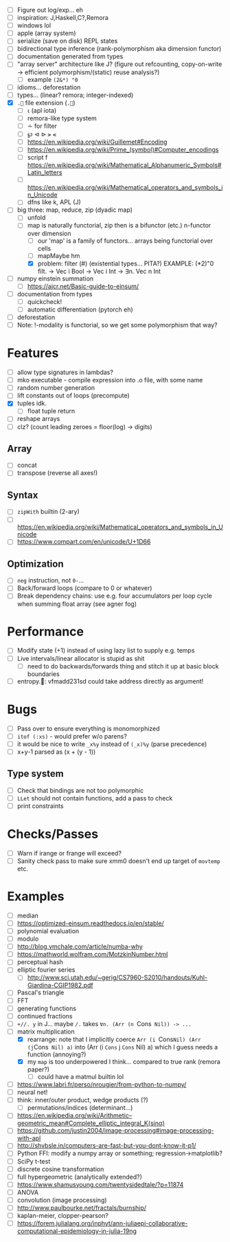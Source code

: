 - [ ] Figure out log/exp... eh
- [ ] inspiration: J,Haskell,C?,Remora
- [ ] windows lol
- [ ] apple (array system)
- [ ] serialize (save on disk) REPL states
- [ ] bidirectional type inference (rank-polymorphism aka dimension functor)
- [ ] documentation generated from types
- [ ] "array server" architecture like J? (figure out refcounting, copy-on-write -> efficient polymorphism/(static) reuse analysis?)
  - [ ] example `(2&*) "0`
- [ ] idioms... deforestation
- [ ] types... (linear? remora; integer-indexed)
- [x] `.🍎` file extension (`.🍏`)
  - [ ] ⍳ (apl iota)
  - [ ] remora-like type system
  - [ ] ⩪ for filter
  - [ ] ℘ ⊲ ⊳ ⪫ ⪪
  - [ ] https://en.wikipedia.org/wiki/Guillemet#Encoding
  - [ ] https://en.wikipedia.org/wiki/Prime_(symbol)#Computer_encodings
  - [ ] script f https://en.wikipedia.org/wiki/Mathematical_Alphanumeric_Symbols#Latin_letters
  - [ ] https://en.wikipedia.org/wiki/Mathematical_operators_and_symbols_in_Unicode
  - [ ] dfns like k, APL (J)
- [ ] big three: map, reduce, zip (dyadic map)
  - [ ] unfold
  - [ ] map is naturally functorial, zip then is a bifunctor (etc.) n-functor
    over dimension
    - [ ] our 'map' is a family of functors... arrays being functorial over
      cells
    - [ ] mapMaybe hm
    - [x] problem: filter (#) (existential types... PITA?)
    EXAMPLE: (*2)"0
    filt. -> Vec i Bool -> Vec i Int -> ∃n. Vec n Int

- [ ] numpy einstein summation
  - [ ] https://ajcr.net/Basic-guide-to-einsum/
- [ ] documentation from types
  - [ ] quickcheck!
  - [ ] automatic differentiation (pytorch eh)
- [ ] deforestation
- [ ] Note: !-modality is functorial, so we get some polymorphism that way?
# Features
- [ ] allow type signatures in lambdas?
- [ ] mko executable - compile expression into .o file, with some name
- [ ] random number generation
- [ ] lift constants out of loops (precompute)
- [x] tuples idk.
  - [ ] float tuple return
- [ ] reshape arrays
- [ ] clz? (count leading zeroes = floor(log) -> digits)
## Array
- [ ] concat
- [ ] transpose (reverse all axes!)
## Syntax
- [ ] `zipWith` builtin (2-ary)
- [ ] https://en.wikipedia.org/wiki/Mathematical_operators_and_symbols_in_Unicode
- [ ] https://www.compart.com/en/unicode/U+1D66
## Optimization
- [ ] `neg` instruction, not `0-`...
- [ ] Back/forward loops (compare to 0 or whatever)
- [ ] Break dependency chains: use e.g. four accumulators per loop cycle when
  summing float array (see agner fog)
# Performance
- [ ] Modify state (+1) instead of using lazy list to supply e.g. temps
- [ ] Live intervals/linear allocator is stupid as shit
  - [ ] need to do backwards/forwards thing and stitch it up at basic block
    boundaries
- [ ] entropy.🍏: vfmadd231sd could take address directly as argument!
# Bugs
- [ ] Pass over to ensure everything is monomorphized
- [ ] `itof (:xs)` - would prefer w/o parens?
- [ ] it would be nice to write `_x%y` instead of `(_x)%y` (parse precedence)
- [ ] x+y-1 parsed as (x + (y - 1))
## Type system
- [ ] Check that bindings are not too polymorphic
- [ ] `LLet` should not contain functions, add a pass to check
- [ ] print constraints
# Checks/Passes
- [ ] Warn if irange or frange will exceed?
- [ ] Sanity check pass to make sure xmm0 doesn't end up target of `movtemp` etc.
# Examples
- [ ] median
- [ ] https://optimized-einsum.readthedocs.io/en/stable/
- [ ] polynomial evaluation
- [ ] modulo
- [ ] http://blog.vmchale.com/article/numba-why
- [ ] https://mathworld.wolfram.com/MotzkinNumber.html
- [ ] perceptual hash
- [ ] elliptic fourier series
  - [ ] http://www.sci.utah.edu/~gerig/CS7960-S2010/handouts/Kuhl-Giardina-CGIP1982.pdf
- [ ] Pascal's triangle
- [ ] FFT
- [ ] generating functions
- [ ] continued fractions
- [ ] `+//. y` in J... maybe `/.` takes `∀n. (Arr (n `Cons` Nil)) -> ...`
- [ ] matrix multiplication
  - [x] rearrange: note that I implicitly coerce
  `Arr (i `Cons` Nil) (Arr (j `Cons` Nil) a)` into (Arr (i `Cons` j `Cons` Nil) a)
  which I guess needs a function (annoying?)
  - [x] my `map` is too underpowered I think... compared to true rank (remora
    paper?)
    - [ ] could have a matmul builtin lol
- [ ] https://www.labri.fr/perso/nrougier/from-python-to-numpy/
- [ ] neural net!
- [ ] think: inner/outer product, wedge products (?)
  - [ ] permutations/indices (determinant...)
- [ ] https://en.wikipedia.org/wiki/Arithmetic–geometric_mean#Complete_elliptic_integral_K(sinα)
- [ ] https://github.com/justin2004/image-processing#image-processing-with-apl
- [ ] http://shvbsle.in/computers-are-fast-but-you-dont-know-it-p1/
- [ ] Python FFI: modify a numpy array or something; regression->matplotlib?
- [ ] SciPy t-test
- [ ] discrete cosine transformation
- [ ] full hypergeometric (analytically extended?)
- [ ] https://www.shamusyoung.com/twentysidedtale/?p=11874
- [ ] ANOVA
- [ ] convolution (image processing)
- [ ] http://www.paulbourke.net/fractals/burnship/
- [ ] kaplan-meier, clopper-pearson?
- [ ] https://forem.julialang.org/inphyt/ann-juliaepi-collaborative-computational-epidemiology-in-julia-19ng
